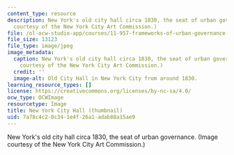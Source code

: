 ```yaml
---
content_type: resource
description: New York's old city hall circa 1830, the seat of urban governance. (Image
  courtesy of the New York City Art Commission.)
file: /ol-ocw-studio-app/courses/11-957-frameworks-of-urban-governance-january-iap-2007/7a78c4c20c341e4f26a1adab88a15ae9_11-957iap07-th.jpg
file_size: 13123
file_type: image/jpeg
image_metadata:
  caption: New York's old city hall circa 1830, the seat of urban governance. (Image
    courtesy of the New York City Art Commission.)
  credit: ''
  image-alt: Old City Hall in New York City from around 1830.
learning_resource_types: []
license: https://creativecommons.org/licenses/by-nc-sa/4.0/
ocw_type: OCWImage
resourcetype: Image
title: New York City Hall (thumbnail)
uid: 7a78c4c2-0c34-1e4f-26a1-adab88a15ae9
---
```

New York's old city hall circa 1830, the seat of urban governance. (Image courtesy of the New York City Art Commission.)